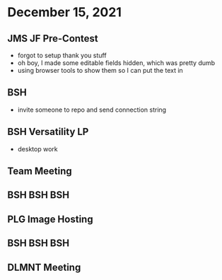 # December 15, 2021

## JMS JF Pre-Contest
- forgot to setup thank you stuff
- oh boy, I made some editable fields hidden, which was pretty dumb
- using browser tools to show them so I can put the text in

## BSH 
- invite someone to repo and send connection string

## BSH Versatility LP
- desktop work

## Team Meeting

## BSH BSH BSH

## PLG Image Hosting

## BSH BSH BSH

## DLMNT Meeting

